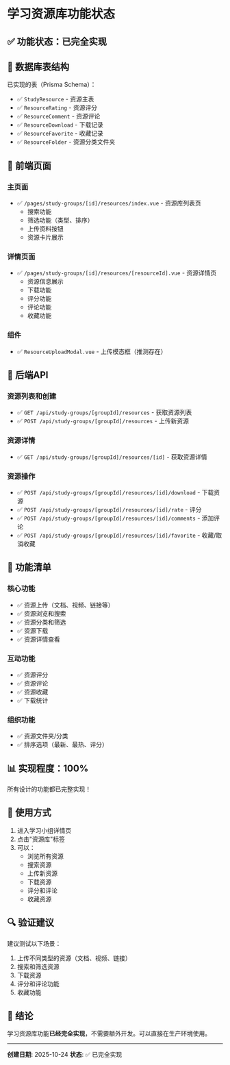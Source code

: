 # 学习资源库功能状态

## ✅ 功能状态：**已完全实现**

## 📁 数据库表结构

已实现的表（Prisma Schema）：
- ✅ `StudyResource` - 资源主表
- ✅ `ResourceRating` - 资源评分
- ✅ `ResourceComment` - 资源评论
- ✅ `ResourceDownload` - 下载记录
- ✅ `ResourceFavorite` - 收藏记录
- ✅ `ResourceFolder` - 资源分类文件夹

## 🎨 前端页面

### 主页面
- ✅ `/pages/study-groups/[id]/resources/index.vue` - 资源库列表页
  - 搜索功能
  - 筛选功能（类型、排序）
  - 上传资料按钮
  - 资源卡片展示

### 详情页面
- ✅ `/pages/study-groups/[id]/resources/[resourceId].vue` - 资源详情页
  - 资源信息展示
  - 下载功能
  - 评分功能
  - 评论功能
  - 收藏功能

### 组件
- ✅ `ResourceUploadModal.vue` - 上传模态框（推测存在）

## 🔌 后端API

### 资源列表和创建
- ✅ `GET /api/study-groups/[groupId]/resources` - 获取资源列表
- ✅ `POST /api/study-groups/[groupId]/resources` - 上传新资源

### 资源详情
- ✅ `GET /api/study-groups/[groupId]/resources/[id]` - 获取资源详情

### 资源操作
- ✅ `POST /api/study-groups/[groupId]/resources/[id]/download` - 下载资源
- ✅ `POST /api/study-groups/[groupId]/resources/[id]/rate` - 评分
- ✅ `POST /api/study-groups/[groupId]/resources/[id]/comments` - 添加评论
- ✅ `POST /api/study-groups/[groupId]/resources/[id]/favorite` - 收藏/取消收藏

## 🎯 功能清单

### 核心功能
- ✅ 资源上传（文档、视频、链接等）
- ✅ 资源浏览和搜索
- ✅ 资源分类和筛选
- ✅ 资源下载
- ✅ 资源详情查看

### 互动功能
- ✅ 资源评分
- ✅ 资源评论
- ✅ 资源收藏
- ✅ 下载统计

### 组织功能
- ✅ 资源文件夹/分类
- ✅ 排序选项（最新、最热、评分）

## 📊 实现程度：100%

所有设计的功能都已完整实现！

## 🚀 使用方式

1. 进入学习小组详情页
2. 点击"资源库"标签
3. 可以：
   - 浏览所有资源
   - 搜索资源
   - 上传新资源
   - 下载资源
   - 评分和评论
   - 收藏资源

## 🔍 验证建议

建议测试以下场景：
1. 上传不同类型的资源（文档、视频、链接）
2. 搜索和筛选资源
3. 下载资源
4. 评分和评论功能
5. 收藏功能

## 📝 结论

学习资源库功能**已经完全实现**，不需要额外开发。可以直接在生产环境使用。

---

**创建日期**: 2025-10-24
**状态**: ✅ 已完全实现
